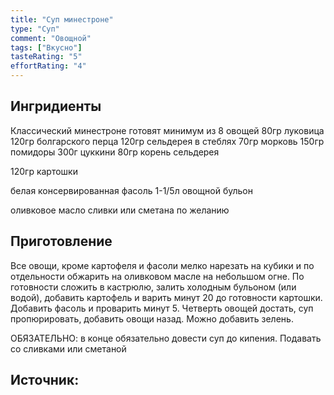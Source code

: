 ```yaml
---
title: "Суп минестроне"
type: "Суп"
comment: "Овощной"
tags: ["Вкусно"]
tasteRating: "5"
effortRating: "4"
---
```


## Ингридиенты

Классический минестроне готовят минимум из 8 овощей
80гр луковица
120гр болгарского перца
120гр сельдерея в стеблях
70гр морковь
150гр помидоры
300г цуккини
80гр корень сельдерея

120гр картошки

белая консервированная фасоль
1-1/5л овощной бульон

оливковое масло
сливки или сметана по желанию

## Приготовление

Все овощи, кроме картофеля и фасоли мелко нарезать на кубики и по отдельности обжарить на оливковом масле на небольшом огне. По готовности сложить в кастрюлю, залить холодным бульоном (или водой), добавить картофель и варить минут 20 до готовности картошки. Добавить фасоль и проварить минут 5. Четверть овощей достать, суп пропюрировать, добавить овощи назад. 
Можно добавить зелень.

ОБЯЗАТЕЛЬНО: в конце обязательно довести суп до кипения. 
Подавать со сливками или сметаной

## Источник:
